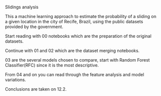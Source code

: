 Slidings analysis

This a machine learning approach to estimate the probability of a sliding on a given location in the city of Recife, Brazil, using the public datasets provided by the government.

Start reading with 00 notebooks which are the preparation of the original datasets.

Continue with 01 and 02 which are the dataset merging notebooks.

03 are the several models chosen to compare, start with Random Forest Classifier(RFC) since it is the most descriptive.

From 04 and on you can read through the feature analysis and model variations.

Conclusions are taken on 12.2.
